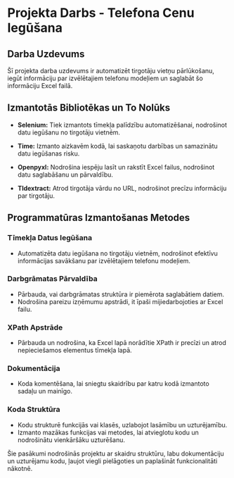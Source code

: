 # Projekta Darbs - Telefona Cenu Iegūšana

## Darba Uzdevums
Šī projekta darba uzdevums ir automatizēt tirgotāju vietņu pārlūkošanu, iegūt informāciju par izvēlētajiem telefonu modeļiem un saglabāt šo informāciju Excel failā.

## Izmantotās Bibliotēkas un To Nolūks

- **Selenium:** Tiek izmantots tīmekļa palīdzību automatizēšanai, nodrošinot datu iegūšanu no tirgotāju vietnēm.
  
- **Time:** Izmanto aizkavēm kodā, lai saskaņotu darbības un samazinātu datu iegūšanas risku.

- **Openpyxl:** Nodrošina iespēju lasīt un rakstīt Excel failus, nodrošinot datu saglabāšanu un pārvaldību.

- **Tldextract:** Atrod tirgotāja vārdu no URL, nodrošinot precīzu informāciju par tirgotāju.

## Programmatūras Izmantošanas Metodes

### Tīmekļa Datus Iegūšana
- Automatizēta datu iegūšana no tirgotāju vietnēm, nodrošinot efektīvu informācijas savākšanu par izvēlētajiem telefonu modeļiem.

### Darbgrāmatas Pārvaldība
- Pārbauda, vai darbgrāmatas struktūra ir piemērota saglabātiem datiem.
- Nodrošina pareizu izņēmumu apstrādi, it īpaši mijiedarbojoties ar Excel failu.

### XPath Apstrāde
- Pārbauda un nodrošina, ka Excel lapā norādītie XPath ir precīzi un atrod nepieciešamos elementus tīmekļa lapā.

### Dokumentācija
- Koda komentēšana, lai sniegtu skaidrību par katru kodā izmantoto sadaļu un mainīgo.

### Koda Struktūra
- Kodu strukturē funkcijās vai klasēs, uzlabojot lasāmību un uzturējamību.
- Izmanto mazākas funkcijas vai metodes, lai atvieglotu kodu un nodrošinātu vienkāršāku uzturēšanu.

Šie pasākumi nodrošinās projektu ar skaidru struktūru, labu dokumentāciju un uzturējamu kodu, ļaujot viegli pielāgoties un paplašināt funkcionalitāti nākotnē.
